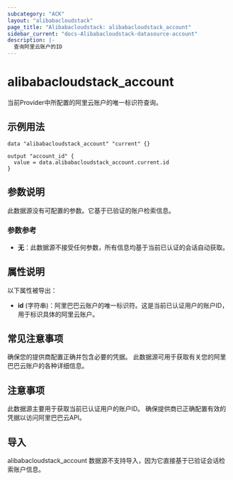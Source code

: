 ```yaml
---
subcategory: "ACK"
layout: "alibabacloudstack"
page_title: "Alibabacloudstack: alibabacloudstack_account"
sidebar_current: "docs-Alibabacloudstack-datasource-account"
description: |- 
  查询阿里云账户的ID
---
```


# alibabacloudstack_account

当前Provider中所配置的阿里云账户的唯一标识符查询。

## 示例用法

```hcl
data "alibabacloudstack_account" "current" {}

output "account_id" {
  value = data.alibabacloudstack_account.current.id
}
```

## 参数说明
此数据源没有可配置的参数。它基于已验证的账户检索信息。

### 参数参考
- **无**：此数据源不接受任何参数，所有信息均基于当前已认证的会话自动获取。

## 属性说明
以下属性被导出：

- **id** (字符串)：阿里巴巴云账户的唯一标识符。这是当前已认证用户的账户ID，用于标识具体的阿里云账户。

  
## 常见注意事项
确保您的提供商配置正确并包含必要的凭据。
此数据源可用于获取有关您的阿里巴巴云账户的各种详细信息。

## 注意事项
此数据源主要用于获取当前已认证用户的账户ID。
确保提供商已正确配置有效的凭据以访问阿里巴巴云API。

## 导入
alibabacloudstack_account 数据源不支持导入，因为它直接基于已验证会话检索账户信息。